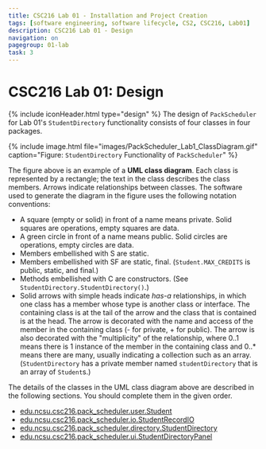 ```yaml
---
title: CSC216 Lab 01 - Installation and Project Creation
tags: [software engineering, software lifecycle, CS2, CSC216, Lab01]
description: CSC216 Lab 01 - Design
navigation: on
pagegroup: 01-lab
task: 3
---
```


# CSC216 Lab 01: Design
{% include iconHeader.html type="design" %}
The design of `PackScheduler` for Lab 01's `StudentDirectory` functionality consists of four classes in four packages.

{% include image.html file="images/PackScheduler_Lab1_ClassDiagram.gif" caption="Figure: `StudentDirectory` Functionality of `PackScheduler`" %} 

The figure above is an example of a **UML class diagram**. Each class is represented by a rectangle; the text in the class describes the class members. Arrows indicate relationships between classes. The software used to generate the diagram in the figure uses the following notation conventions:

  * A square (empty or solid) in front of a name means private. Solid squares are operations, empty squares are data.
  * A green circle in front of a name means public. Solid circles are operations, empty circles are data.
  * Members embellished with S are static. 
  * Members embellished with SF are static, final. (`Student.MAX_CREDITS` is public, static, and final.)
  * Methods embellished with C are constructors. (See `StudentDirectory.StudentDirectory()`.)
  * Solid arrows with simple heads indicate *has-a* relationships, in which one class has a member whose type is another class or interface. The containing class is at the tail of the arrow and the class that is contained is at the head. The arrow is decorated with the name and access of the member in the containing class (- for private, + for public). The arrow is also decorated with the "multiplicity" of the relationship, where 0..1 means there is 1 instance of the member in the containing class and 0..* means there are many, usually indicating a collection such as an array. (`StudentDirectory` has a private member named `studentDirectory` that is an array of `Student`s.)

The details of the classes in the UML class diagram above are described in the following sections. You should complete them in the given order.

  * [edu.ncsu.csc216.pack_scheduler.user.Student](01-lab-student)
  * [edu.ncsu.csc216.pack_scheduler.io.StudentRecordIO](01-lab-studentrecordio)
  * [edu.ncsu.csc216.pack_scheduler.directory.StudentDirectory](01-lab-studentdirectory)
  * [edu.ncsu.csc216.pack_scheduler.ui.StudentDirectoryPanel](01-lab-studentdirectorypanel)

